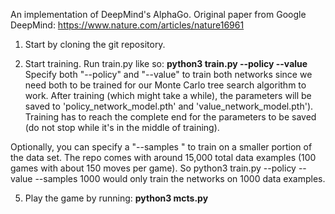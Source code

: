 An implementation of DeepMind's AlphaGo. Original paper from Google DeepMind: https://www.nature.com/articles/nature16961


1. Start by cloning the git repository.

2. Start training. Run train.py like so:
**python3 train.py --policy --value**
Specify both "--policy" and "--value" to train both networks since we need both to be trained for our Monte Carlo tree search algorithm to work. After training (which might take a while), the parameters will be saved to 'policy_network_model.pth' and 'value_network_model.pth'). Training has to reach the complete end for the parameters to be saved (do not stop while it's in the middle of training).


Optionally, you can specify a "--samples <some number>" to train on a smaller portion of the data set. The repo comes with around 15,000 total data examples (100 games with about 150 moves per game). So python3 train.py --policy --value --samples 1000 would only train the networks on 1000 data examples.

5. Play the game by running:
**python3 mcts.py**

